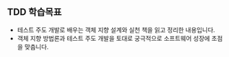## TDD 학습목표
- 테스트 주도 개발로 배우는 객체 지향 설계와 실천 책을 읽고 정리한 내용입니다. 
- 객체 지향 방법론과 테스트 주도 개발을 토대로 궁극적으로 소프트웨어 성장에 초점을 맞춥니다.
